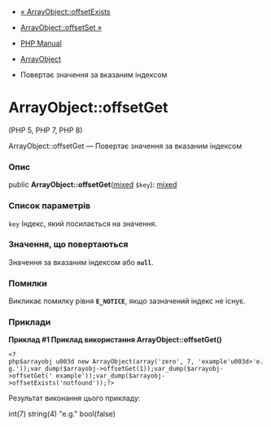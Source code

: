 - [« ArrayObject::offsetExists](arrayobject.offsetexists.md)
- [ArrayObject::offsetSet »](arrayobject.offsetset.md)

- [PHP Manual](index.md)
- [ArrayObject](class.arrayobject.md)
- Повертає значення за вказаним індексом

# ArrayObject::offsetGet

(PHP 5, PHP 7, PHP 8)

ArrayObject::offsetGet — Повертає значення за вказаним індексом

### Опис

public
**ArrayObject::offsetGet**([mixed](language.types.declarations.md#language.types.declarations.mixed)
`$key`):
[mixed](language.types.declarations.md#language.types.declarations.mixed)

### Список параметрів

`key`
Індекс, який посилається на значення.

### Значення, що повертаються

Значення за вказаним індексом або **`null`**.

### Помилки

Викликає помилку рівня **`E_NOTICE`**, якщо зазначений індекс не
існує.

### Приклади

**Приклад #1 Приклад використання **ArrayObject::offsetGet()****

` <?php$arrayobj u003d new ArrayObject(array('zero', 7, 'example'u003d>'e.g.'));var_dump($arrayobj->offsetGet(1));var_dump($arrayobj->offsetGet(' example'));var_dump($arrayobj->offsetExists('notfound'));?> `

Результат виконання цього прикладу:

int(7)
string(4) "e.g."
bool(false)

